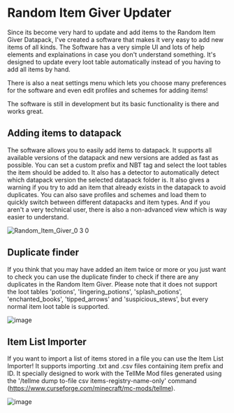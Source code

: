 # Random Item Giver Updater

Since its become very hard to update and add items to the Random Item Giver Datapack, I've created a software that makes it very easy to add new items of all kinds.
The Software has a very simple UI and lots of help elements and explainations in case you don't understand something. It's designed to update every loot table automatically instead of you having to add all items by hand.

There is also a neat settings menu which lets you choose many preferences for the software and even edit profiles and schemes for adding items!

The software is still in development but its basic functionality is there and works great.

## Adding items to datapack
The software allows you to easily add items to datapack. It supports all available versions of the datapack and new versions are added as fast as possible.
You can set a custom prefix and NBT tag and select the loot tables the item should be added to. It also has a detector to automatically detect which datapack version the selected datapack folder is. It also gives a warning if you try to add an item that already exists in the datapack to avoid duplicates. You can also save profiles and schemes and load them to quickly switch between different datapacks and item types. And if you aren't a very technical user, there is also a non-advanced view which is way easier to understand.

![Random_Item_Giver_0 3 0](https://user-images.githubusercontent.com/74246933/179374169-b75b7030-027f-48be-ab08-83f472e3aad3.png)

## Duplicate finder
If you think that you may have added an item twice or more or you just want to check you can use the duplicate finder to check if there are any duplicates in the Random Item Giver. Please note that it does not support the loot tables 'potions', 'lingering_potions', 'splash_potions', 'enchanted_books', 'tipped_arrows' and 'suspicious_stews', but every normal item loot table is supported.

![image](https://user-images.githubusercontent.com/74246933/163675991-333ba960-f0b8-496f-898b-aa97ef6e94c6.png)

## Item List Importer
If you want to import a list of items stored in a file you can use the Item List Importer! It supports importing .txt and .csv files containing item prefix and ID. It specially designed to work with the TellMe Mod files generated using the '/tellme dump to-file csv items-registry-name-only' command (https://www.curseforge.com/minecraft/mc-mods/tellme).

![image](https://user-images.githubusercontent.com/74246933/168442653-143d7008-b5a0-4c33-8bd3-8740ac456aa0.png)

